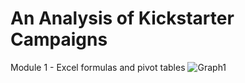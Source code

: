 # An Analysis of Kickstarter Campaigns
Module 1 - Excel formulas and pivot tables
![Graph1](https://user-images.githubusercontent.com/93052605/139154372-85290196-fa58-483d-89ec-a7623e0d1ced.png)
